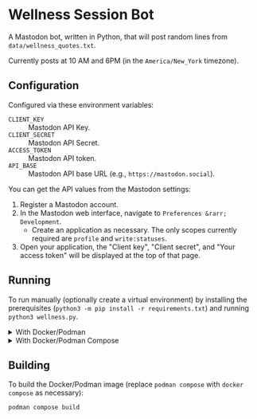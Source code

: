 # Wellness Session Bot

A Mastodon bot, written in Python, that will post random lines from
`data/wellness_quotes.txt`.

Currently posts at 10 AM and 6PM (in the `America/New_York` timezone).

## Configuration

Configured via these environment variables:
<dl>
    <dt><code>CLIENT_KEY</code></dt>
    <dd>Mastodon API Key.</dd>
    <dt><code>CLIENT_SECRET</code></dt>
    <dd>Mastodon API Secret.</dd>
    <dt><code>ACCESS_TOKEN</code></dt>
    <dd>Mastodon API token.</dd>
    <dt><code>API_BASE</code></dt>
    <dd>Mastodon API base URL (e.g., <code>https://mastodon.social</code>).</dd>
</dl>

You can get the API values from the Mastodon settings:
1. Register a Mastodon account.
2. In the Mastodon web interface, navigate to `Preferences &rarr; Development`.
   * Create an application as necessary. The only scopes currently required are
     `profile` and `write:statuses`.
3. Open your application, the "Client key", "Client secret", and "Your access
   token" will be displayed at the top of that page.

## Running

To run manually (optionally create a virtual environment) by installing the 
prerequisites (`python3 -m pip install -r requirements.txt`) and running
`python3 wellness.py`.

<details><summary>With Docker/Podman</summary>

To run in containers you can use the `docker.io/sidneys1/wellness_bot` image 
(replace `podman` with `docker` as necessary):

```sh
# Fill .env with the configuration environment variables above as necessary.
touch .env

podman run --detach --name wellness-session-bot --env-file=.env docker.io/sidneys1/wellness_bot

# To stop
podman stop wellness-session-bot

# To remove
podman rm wellness-session-bot
```

</details>

<details><summary>With Docker/Podman Compose</summary>

See [`compose.yml`](./compose.yml) for an example Compose configuration (replace
`podman compose` with `docker compose` as necessary).

```sh
# Fill .env with the configuration environment variables above as necessary.
touch .env

podman compose up

# To stop
podman compose stop

# To remove
podman compose rm
```

</details>

## Building

To build the Docker/Podman image (replace `podman compose` with `docker compose`
as necessary):

```sh
podman compose build
```
